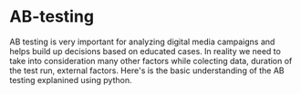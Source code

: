 # AB-testing


AB testing is very important for analyzing digital media campaigns and helps build up decisions based on educated cases. In reality we need to take into consideration many other factors while colecting data, duration of the test run, external factors. Here's is the basic understanding of the AB testing explanined using python.
